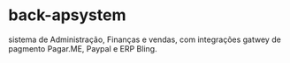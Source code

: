 # back-apsystem
sistema de Administração, Finanças e vendas, com integrações gatwey de pagmento Pagar.ME, Paypal e ERP Bling.
